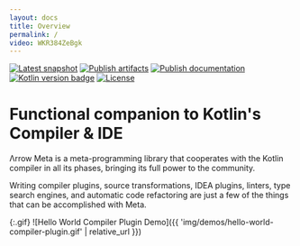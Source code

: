 ```yaml
---
layout: docs
title: Overview
permalink: /
video: WKR384ZeBgk
---
```


[![Latest snapshot](https://img.shields.io/maven-metadata/v?color=0576b6&label=latest%20snapshot&metadataUrl=https%3A%2F%2Foss.sonatype.org%2Fservice%2Flocal%2Frepositories%2Fsnapshots%2Fcontent%2Fio%2Farrow-kt%2Fcompiler-plugin%2Fmaven-metadata.xml)](https://oss.sonatype.org/service/local/repositories/snapshots/content/io/arrow-kt/compiler-plugin/)
[![Publish artifacts](https://github.com/arrow-kt/arrow-meta/workflows/Publish%20Artifacts/badge.svg)](https://github.com/arrow-kt/arrow-meta/actions?query=workflow%3A%22Publish+Artifacts%22)
[![Publish documentation](https://github.com/arrow-kt/arrow-meta/workflows/Publish%20Documentation/badge.svg)](https://github.com/arrow-kt/arrow-meta/actions?query=workflow%3A%22Publish+Documentation%22)
[![Kotlin version badge](https://img.shields.io/badge/kotlin-1.3-blue.svg)](https://kotlinlang.org/docs/reference/whatsnew13.html)
[![License](https://img.shields.io/badge/License-Apache%202.0-blue.svg)](http://www.apache.org/licenses/LICENSE-2.0)

# Functional companion to Kotlin's Compiler & IDE

Λrrow Meta is a meta-programming library that cooperates with the Kotlin compiler in all its phases, bringing its full power to the community.

Writing compiler plugins, source transformations, IDEA plugins, linters, type search engines, and automatic code refactoring are just a few of the things that can be accomplished with Meta.

{:.gif}
![Hello World Compiler Plugin Demo]({{ 'img/demos/hello-world-compiler-plugin.gif' | relative_url }})
